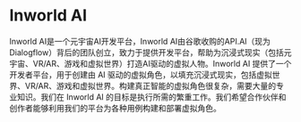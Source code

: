 # Inworld AI

Inworld AI是一个元宇宙AI开发平台，Inworld AI由谷歌收购的API.AI（现为Dialogflow）背后的团队创立，致力于提供开发平台，帮助为沉浸式现实（包括元宇宙、VR/AR、游戏和虚拟世界）打造AI驱动的虚拟人物。Inworld AI 提供了一个开发者平台，用于创建由 AI 驱动的虚拟角色，以填充沉浸式现实，包括虚拟世界、VR/AR、游戏和虚拟世界。构建真正智能的虚拟角色很复杂，需要大量的专业知识。我们在 Inworld AI 的目标是执行所需的繁重工作。我们希望合作伙伴和创作者能够利用我们的平台为各种用例构建和部署虚拟角色。
